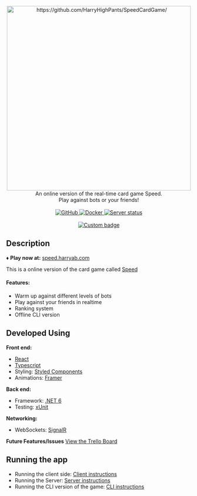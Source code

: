 <p align="center">
  <a href="https://speed.harryab.com" target="_blank">
    <img src="https://user-images.githubusercontent.com/38173749/164132835-9de2b46f-7478-4a89-aef6-31a406b69284.png" width="500" alt="https://github.com/HarryHighPants/SpeedCardGame/"><br/>
  </a>
    An online version of the real-time card game Speed.<br>Play against bots or your friends!<br/><br>
    <a href="https://github.com/HarryHighPants/SpeedCardGame/blob/master/LICENSE.md">
      <img alt="GitHub" src="https://img.shields.io/github/license/harryhighpants/SpeedCardGame">
    </a>
    <a href="https://github.com/HarryHighPants/SpeedCardGame/actions">
      <img alt="Docker" src="https://img.shields.io/github/actions/workflow/status/harryhighpants/speedcardgame/docker-publish.yml?logo=GitHubActions&logoColor=white">
    </a>
    <a href="https://speed.harryab.com" target="_blank">
      <img alt="Server status" src="https://img.shields.io/endpoint?label=Server%20Status&url=https%3A%2F%2Fserver.harryab.com%3A10000%2Fshield%2Fstatus">
    </a>
    <br>
    <br>
    <a href="https://speed.harryab.com" target="_blank">
      <img alt="Custom badge" src="https://img.shields.io/endpoint?color=orange&logo=youTubeGaming&style=for-the-badge&url=https%3A%2F%2Fserver.harryab.com%3A10000%2Fshield%2Fdaily-games" />
    </a>
</p>

## Description

♦️ **Play now at:** [speed.harryab.com](https://speed.harryab.com)

This is a online version of the card game called [Speed](https://en.wikipedia.org/wiki/Speed_(card_game))

#### Features:

- Warm up against different levels of bots
- Play against your friends in realtime
- Ranking system
- Offline CLI version

## Developed Using

**Front end:**

- [React](https://reactjs.org/)
- [Typescript](https://www.typescriptlang.org/)
- Styling: [Styled Components](https://styled-components.com/)
- Animations: [Framer](https://www.framer.com/motion/)

**Back end:**

- Framework: [.NET 6](https://docs.microsoft.com/en-us/dotnet/core/whats-new/dotnet-6)
- Testing: [xUnit](https://xunit.net/)

**Networking:**

- WebSockets: [SignalR](https://dotnet.microsoft.com/en-us/apps/aspnet/signalr)

**Future Features/Issues**
[View the Trello Board](https://trello.com/b/eymZghZo/speed-online)

## Running the app

- Running the client
  side: [Client instructions](https://github.com/HarryHighPants/SpeedCardGame/blob/master/Client/README.md)
- Running the Server: [Server instructions](https://github.com/HarryHighPants/SpeedCardGame/tree/master/Server)
- Running the CLI version of the
  game: [CLI instructions](https://github.com/HarryHighPants/SpeedCardGame/tree/master/CliGame)

